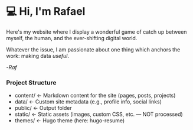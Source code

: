 # 💻 Hi, I'm Rafael

Here's my website where I display a wonderful game of catch up between myself, the human, and the ever-shifting digital world.

Whatever the issue, I am passionate about one thing which anchors the work: making data *useful*.

-*Raf*

### Project Structure

- content/        ← Markdown content for the site (pages, posts, projects)
- data/           ← Custom site metadata (e.g., profile info, social links)
- public/         ← Output folder
- static/         ← Static assets (images, custom CSS, etc. — NOT processed)
- themes/         ← Hugo theme (here: hugo-resume)